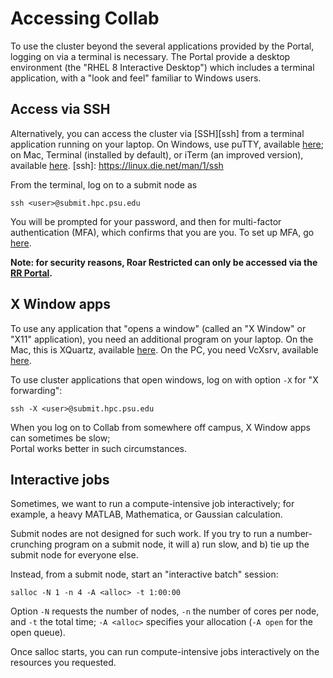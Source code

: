 # Accessing Collab

To use the cluster beyond the several applications provided by the Portal,
logging on via a terminal is necessary.
The Portal provide a desktop environment
(the "RHEL 8 Interactive Desktop")
which includes a terminal application,
with a "look and feel" familiar to Windows users.

## Access via SSH

Alternatively, you can access the cluster via [SSH][ssh]
from a terminal application running on your laptop.
On Windows, use puTTY, available [here](https://www.putty.org);
on Mac, Terminal (installed by default), 
or iTerm  (an improved version), available [here](https://iterm2.com).
[ssh]: https://linux.die.net/man/1/ssh

From the terminal, log on to a submit node as
```
ssh <user>@submit.hpc.psu.edu
```

You will be prompted for your password, 
and then for multi-factor authentication (MFA), 
which confirms that you are you.  To set up MFA, 
go [here](https://accounts.psu.edu/2fa).

**Note:  for security reasons, Roar Restricted can only be accessed
via the [RR Portal](16_RoarRestricted.md).**

## X Window apps

To use any application that "opens a window"
(called an  "X Window" or "X11" application), 
you need an additional program on your laptop.
On the Mac, this is XQuartz, available [here](https://www.xquartz.org).
On the PC, you need VcXsrv, available [here](https://sourceforge.net/projects/vcxsrv/).

To use cluster applications that open windows, log on with
option `-X` for "X forwarding":
```
ssh -X <user>@submit.hpc.psu.edu
```
When you log on to Collab from somewhere off campus,
X Window apps can sometimes be slow;  
Portal works better in such circumstances.

## Interactive jobs

Sometimes, we want to run a compute-intensive job interactively;
for example, a heavy MATLAB, Mathematica, or Gaussian calculation.  

Submit nodes are not designed for such work.
If you try to run a number-crunching program on a submit node,
it will a) run slow, and b) tie up the submit node for everyone else.

Instead, from a submit node, start an "interactive batch" session:
```
salloc -N 1 -n 4 -A <alloc> -t 1:00:00
```
Option `-N` requests the number of nodes,
`-n` the number of cores per node, and `-t` the total time;
`-A <alloc>` specifies your allocation 
(`-A open` for the open queue).

Once salloc starts, you can run compute-intensive jobs 
interactively on the resources you requested.
